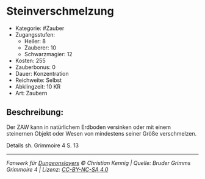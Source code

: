 # Steinverschmelzung

- Kategorie: #Zauber
- Zugangsstufen:
  - Heiler: 8
  - Zauberer: 10
  - Schwarzmagier: 12
- Kosten: 255
- Zauberbonus: 0
- Dauer: Konzentration
- Reichweite: Selbst
- Abklingzeit: 10 KR
- Art: Zaubern

## Beschreibung:

Der ZAW kann in natürlichem Erdboden versinken oder mit einem steinernen Objekt oder Wesen von mindestens seiner Größe verschmelzen.



Details sh. Grimmoire 4 S. 13

---

_Fanwerk für [Dungeonslayers](https://www.dungeonslayers.net/) © Christian Kennig | Quelle: Bruder Grimms Grimmoire 4 | Lizenz: [CC-BY-NC-SA 4.0](https://creativecommons.org/licenses/by-nc-sa/4.0/deed.de)_
